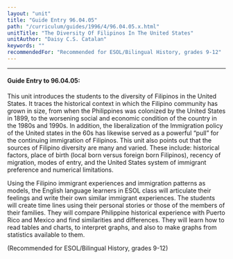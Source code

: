 ```yaml
---
layout: "unit"
title: "Guide Entry 96.04.05"
path: "/curriculum/guides/1996/4/96.04.05.x.html"
unitTitle: "The Diversity Of Filipinos In The United States"
unitAuthor: "Daisy C.S. Catalan"
keywords: ""
recommendedFor: "Recommended for ESOL/Bilingual History, grades 9-12"
---
```

<body>
<hr/>
 <h4>
  Guide Entry to 96.04.05:
 </h4>
 This unit introduces the students to the diversity of Filipinos in the United States. It traces the historical context in which the Filipino community has grown in size, from when the Philippines was colonized by the United States in 1899, to the worsening social and economic condition of the country in the 1980s and 1990s. In addition, the liberalization of the Immigration policy of the United states in the 60s has likewise served as a powerful “pull” for the continuing immigration of Filipinos. This unit also points out that the sources of Filipino diversity are many and varied. These include: historical factors, place of birth (local born versus foreign born Filipinos), recency of migration, modes of entry, and the United States system of immigrant preference and numerical limitations.
 <p>
  Using the Filipino immigrant experiences and immigration patterns as models, the English language learners in ESOL class will articulate their feelings and write their own similar immigrant experiences. The students will create time lines using their personal stories or those of the members of their families. They will compare Philippine historical experience with Puerto Rico and Mexico and find similarities and differences. They will learn how to read tables and charts, to interpret graphs, and also to make graphs from statistics available to them.
 </p>
 <p>
  (Recommended for ESOL/Bilingual History, grades 9-12)
 </p>

</body>